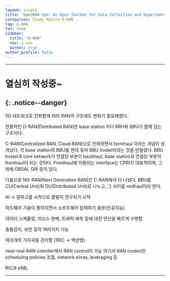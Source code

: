 ```yaml
---
layout: single
title: "OpenRAN Gym: An Open Toolbox for Data Collection and Experimentation with AI in O-RAN"
categories: Study Mobile O-RAN
tag: O-RAN
toc: true
sidebar:
  title: "O-RAN"
  nav: o-ran
  parent: true
author_profile: false
---
```


---
# 열심히 작성중~
{: .notice--danger}
---
5G 네트워크로 진화함에 따라 RAN의 구조에도 변화가 필요해졌다.

전통적인 D-RAN(Distributed RAN)은 base station 마다 RRH와 BBU가 함께 있는 구조이다.

C-RAN(Centralized RAN, Cloud RAN)으로 진화하면서 fornthaul 이라는 개념이 생겨났다. 각 base station의 BBU를 한데 묶어 BBU hostel이라는 것을 만들었다. BBU hostel과 core network가 연결된 부분이 backhaul, base station과 연결된 부분이 fronthaul이 되는 것이다. Fronthaul에 이용되는 interface는 CPRI가 대표적이며, 그밖에 OBSAI, ORI 등이 있다.

다음으로 NG-RAN(Next Generation RAN)은 C-RAN에서 더 나눴다. BBU를 CU(Central Unit)와 DU(Distributed Unit)로 나누고, 그 사이를 midhaul이라 한다.

<RIC>

AI → 알파고를 시작으로 활발히 연구되기 시작

하드웨어 기술이 좋아지면서 소프트웨어 탑재하기 충분(인공지능)

데이터 스케쥴링, 리소스 분배, 트래픽 예측 등에 대한 연산을 빠르게 수행함

충돌감지, 보안 등의 여러가지 기능

여러개의 기지국을 관리함 (1RIC → 백만명)

near-real-RAN cotroller에서 RAN control이 가능
여기서 RAN control은 scheduling policies 조절, network slices, leveraging 등

RIC과 eNB,

---